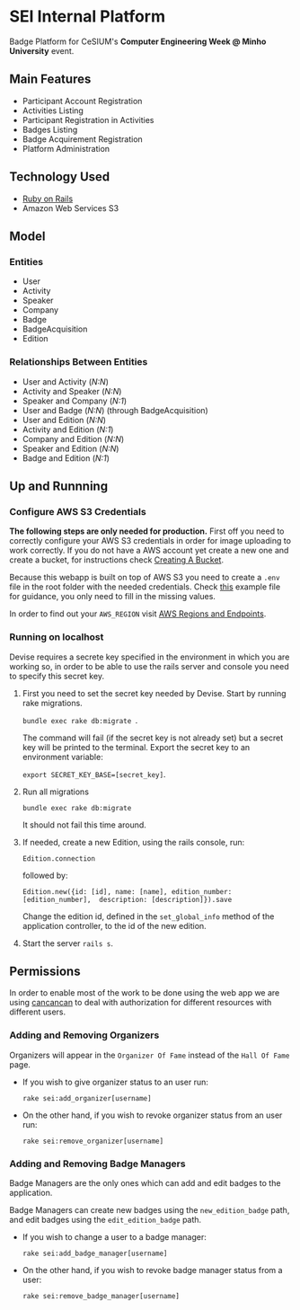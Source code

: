 SEI Internal Platform
======================

Badge Platform for CeSIUM's **Computer Engineering Week @ Minho University** event.

Main Features
-------------

+ Participant Account Registration
+ Activities Listing
+ Participant Registration in Activities
+ Badges Listing
+ Badge Acquirement Registration
+ Platform Administration

Technology Used
---------------

+ [Ruby on Rails](https://github.com/rails/rails)
+ Amazon Web Services S3

Model
-----

### Entities

+ User
+ Activity
+ Speaker
+ Company
+ Badge
+ BadgeAcquisition
+ Edition

### Relationships Between Entities

+ User and Activity (*N:N*)
+ Activity and Speaker (*N:N*)
+ Speaker and Company (*N:1*)
+ User and Badge (*N:N*) (through BadgeAcquisition)
+ User and Edition (*N:N*)
+ Activity and Edition (*N:1*)
+ Company and Edition (*N:N*)
+ Speaker and Edition (*N:N*)
+ Badge and Edition (*N:1*)

## Up and Runnning

### Configure AWS S3 Credentials

**The following steps are only needed for production.** First off you need to correctly configure your AWS S3 credentials in order for image uploading to work correctly. If you do not have a AWS account yet create a new one and create a bucket, for instructions check [Creating A Bucket](http://docs.aws.amazon.com/AmazonS3/latest/gsg/CreatingABucket.html).

Because this webapp is built on top of AWS S3 you need to create a `.env` file in the root folder with the needed credentials. Check [this](https://github.com/cesium/intra.seium.org/blob/master/.env.sample) example file for guidance, you only need to fill in the missing values.

In order to find out your `AWS_REGION` visit [AWS Regions and Endpoints](http://docs.aws.amazon.com/general/latest/gr/rande.html).

### Running on localhost

Devise requires a secrete key specified in the environment in which you are working so, in order to be able to use the rails server and console you need to specify this secret key.

1. First you need to set the secret key needed by Devise. Start by running rake migrations. 

    `bundle exec rake db:migrate `.

    The command will fail (if the secret key is not already set) but a secret
    key will be printed to the terminal. Export the secret key to an environment 
    variable:

    `export SECRET_KEY_BASE=[secret_key]`.

2. Run all migrations 

    `bundle exec rake db:migrate`
    
    It should not fail this time around.

3. If needed, create a new Edition, using the rails console, run:

    `Edition.connection`

    followed by:

    `Edition.new({id: [id], name: [name], edition_number: [edition_number], 
    description: [description]}).save`

    Change the edition id, defined in the `set_global_info` method of the 
    application controller, to the id of the new edition.
    
4. Start the server `rails s`.

## Permissions

In order to enable most of the work to be done using the web app we are using [cancancan](https://github.com/CanCanCommunity/cancancan) to deal with authorization for different resources with different users.

### Adding and Removing Organizers

Organizers will appear in the `Organizer Of Fame` instead of the `Hall Of Fame` page.

- If you wish to give organizer status to an user run:

    `rake sei:add_organizer[username]`

- On the other hand, if you wish to revoke organizer status from an user run:

    `rake sei:remove_organizer[username]`

### Adding and Removing Badge Managers

Badge Managers are the only ones which can add and edit badges to the application.

Badge Managers can create new badges using the `new_edition_badge` path, and edit badges using the `edit_edition_badge` path.

- If you wish to change a user to a badge manager:

    `rake sei:add_badge_manager[username]`

- On the other hand, if you wish to revoke badge manager status from a user:

    `rake sei:remove_badge_manager[username]`
